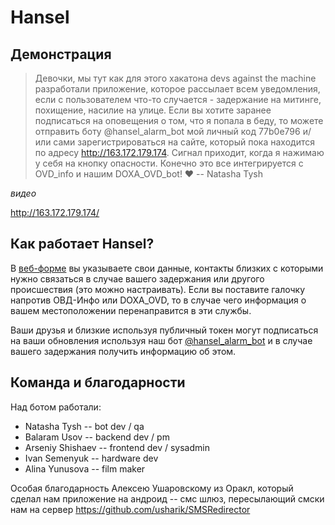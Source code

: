 # Hansel

## Демонстрация

> Девочки, мы тут как для этого хакатона devs against the machine разработали приложение,
> которое рассылает всем уведомления, если с пользователем что-то случается - задержание
> на митинге, похищение, насилие на улице. Если вы хотите заранее подписаться на оповещения
> о том, что я попала в беду, то можете отправить боту @hansel_alarm_bot мой личный код 77b0e796
> и/или сами зарегистрироваться на сайте, который пока находится по адресу http://163.172.179.174.
> Сигнал приходит, когда я нажимаю у себя на кнопку опасности. Конечно это все интегрируется с
> OVD_info и нашим DOXA_OVD_bot! ❤
> -- Natasha Tysh

_видео_

http://163.172.179.174/

## Как работает Hansel?

В [веб-форме](http://163.172.179.174/) вы указываете свои данные, контакты близких
с которыми нужно связаться в случае вашего задержания или другого происшествия
(это можно настраивать). Если вы поставите галочку напротив ОВД-Инфо или DOXA_OVD,
то в случае чего информация о вашем местоположении перенаправится в эти службы.

Ваши друзья и близкие используя публичный токен могут подписаться на ваши обновления
используя наш бот [@hansel_alarm_bot](http://t.me/hansel_alarm_bot) и в случае
вашего задержания получить информацию об этом.

## Команда и благодарности
Над ботом работали:
* Natasha Tysh -- bot dev / qa
* Balaram Usov -- backend dev / pm
* Arseniy Shishaev -- frontend dev / sysadmin
* Ivan Semenyuk -- hardware dev
* Alina Yunusova -- film maker

Особая благодарность Алексею Ушаровскому из Оракл, который
сделал нам приложение на андроид -- смс шлюз, пересылающий
смски нам на сервер
https://github.com/usharik/SMSRedirector

